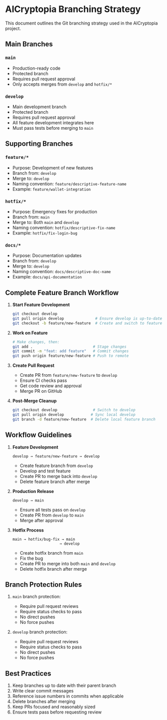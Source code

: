 # AICryptopia Branching Strategy

This document outlines the Git branching strategy used in the AICryptopia project.

## Main Branches

### `main`

- Production-ready code
- Protected branch
- Requires pull request approval
- Only accepts merges from `develop` and `hotfix/*`

### `develop`

- Main development branch
- Protected branch
- Requires pull request approval
- All feature development integrates here
- Must pass tests before merging to `main`

## Supporting Branches

### `feature/*`

- Purpose: Development of new features
- Branch from: `develop`
- Merge to: `develop`
- Naming convention: `feature/descriptive-feature-name`
- Example: `feature/wallet-integration`

### `hotfix/*`

- Purpose: Emergency fixes for production
- Branch from: `main`
- Merge to: Both `main` and `develop`
- Naming convention: `hotfix/descriptive-fix-name`
- Example: `hotfix/fix-login-bug`

### `docs/*`

- Purpose: Documentation updates
- Branch from: `develop`
- Merge to: `develop`
- Naming convention: `docs/descriptive-doc-name`
- Example: `docs/api-documentation`

## Complete Feature Branch Workflow

1. **Start Feature Development**
   ```bash
   git checkout develop
   git pull origin develop              # Ensure develop is up-to-date
   git checkout -b feature/new-feature  # Create and switch to feature branch
   ```

2. **Work on Feature**
   ```bash
   # Make changes, then:
   git add .                           # Stage changes
   git commit -m "feat: add feature"   # Commit changes
   git push origin feature/new-feature # Push to remote
   ```

3. **Create Pull Request**
   - Create PR from `feature/new-feature` to `develop`
   - Ensure CI checks pass
   - Get code review and approval
   - Merge PR on GitHub

4. **Post-Merge Cleanup**
   ```bash
   git checkout develop                # Switch to develop
   git pull origin develop            # Sync local develop
   git branch -d feature/new-feature  # Delete local feature branch
   ```

## Workflow Guidelines

1. **Feature Development**
   ```
   develop → feature/new-feature → develop
   ```
   - Create feature branch from `develop`
   - Develop and test feature
   - Create PR to merge back into `develop`
   - Delete feature branch after merge

2. **Production Release**
   ```
   develop → main
   ```
   - Ensure all tests pass on `develop`
   - Create PR from `develop` to `main`
   - Merge after approval

3. **Hotfix Process**
   ```
   main → hotfix/bug-fix → main
                        → develop
   ```
   - Create hotfix branch from `main`
   - Fix the bug
   - Create PR to merge into both `main` and `develop`
   - Delete hotfix branch after merge

## Branch Protection Rules

1. `main` branch protection:
   - Require pull request reviews
   - Require status checks to pass
   - No direct pushes
   - No force pushes

2. `develop` branch protection:
   - Require pull request reviews
   - Require status checks to pass
   - No direct pushes
   - No force pushes

## Best Practices

1. Keep branches up to date with their parent branch
2. Write clear commit messages
3. Reference issue numbers in commits when applicable
4. Delete branches after merging
5. Keep PRs focused and reasonably sized
6. Ensure tests pass before requesting review

